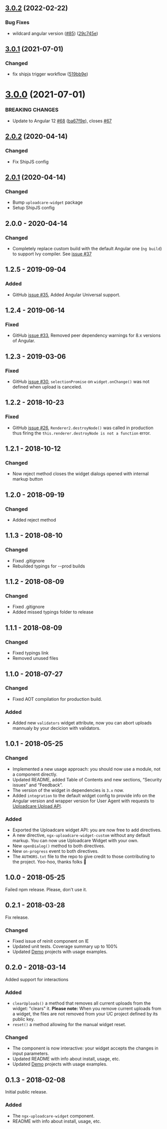 ## [3.0.2](https://github.com/uploadcare/ngx-uploadcare-widget/compare/v3.0.1...v3.0.2) (2022-02-22)


### Bug Fixes

* wildcard angular version ([#85](https://github.com/uploadcare/ngx-uploadcare-widget/issues/85)) ([29c745e](https://github.com/uploadcare/ngx-uploadcare-widget/commit/29c745ef5f2e95354ee64719eb2b472297a53935))



## [3.0.1](https://github.com/uploadcare/ngx-uploadcare-widget/compare/v3.0.0...v3.0.1) (2021-07-01)

### Changed

* fix shipjs trigger workflow ([519bb9e](https://github.com/uploadcare/ngx-uploadcare-widget/commit/519bb9e52a6be86cbacd84b709dff22fd8860858))

# [3.0.0](https://github.com/uploadcare/ngx-uploadcare-widget/compare/v2.0.2...v3.0.0) (2021-07-01)

### BREAKING CHANGES

* Update to Angular 12 [#68](https://github.com/uploadcare/ngx-uploadcare-widget/issues/68) ([ba67f9e](https://github.com/uploadcare/ngx-uploadcare-widget/commit/ba67f9ee44fc1a627fbfc192f9517493779e9dc8)), closes [#67](https://github.com/uploadcare/ngx-uploadcare-widget/issues/67)



## [2.0.2](https://github.com/uploadcare/ngx-uploadcare-widget/compare/v2.0.1...v2.0.2) (2020-04-14)

### Changed

* Fix ShipJS config

## [2.0.1](https://github.com/uploadcare/ngx-uploadcare-widget/compare/v2.0.0...v2.0.1) (2020-04-14)

### Changed

* Bump `uploadcare-widget` package
* Setup ShipJS config

## 2.0.0 - 2020-04-14

### Changed

* Completely replace custom build with the default Angular one (`ng build`) to support Ivy compiler.
  See [issue #37](https://github.com/uploadcare/ngx-uploadcare-widget/issues/37)

## 1.2.5 - 2019-09-04

### Added

* GitHub [issue #35](https://github.com/uploadcare/ngx-uploadcare-widget/issues/35),
  Added Angular Universal support.

## 1.2.4 - 2019-06-14

### Fixed

* GitHub [issue #33](https://github.com/uploadcare/ngx-uploadcare-widget/issues/33),
  Removed peer dependency warnings for 8.x versions of Angular.

## 1.2.3 - 2019-03-06

### Fixed

* GitHub [issue #30](https://github.com/uploadcare/ngx-uploadcare-widget/issues/30),
  `selectionPromise` on `widget.onChange()` was not defined when upload is canceled.

## 1.2.2 - 2018-10-23

### Fixed

* GitHub [issue #26](https://github.com/uploadcare/ngx-uploadcare-widget/issues/26),
  `Renderer2.destroyNode()` was called in production thus firing the
  `this.renderer.destroyNode is not a function` error.

## 1.2.1 - 2018-10-12

### Changed

* Now reject method closes the widget dialogs opened with internal markup button

## 1.2.0 - 2018-09-19

### Changed

* Added reject method

## 1.1.3 - 2018-08-10

### Changed

* Fixed .gitignore
* Rebuilded typings for --prod builds

## 1.1.2 - 2018-08-09

### Changed

* Fixed .gitignore
* Added missed typings folder to release

## 1.1.1 - 2018-08-09

### Changed

* Fixed typings link
* Removed unused files

## 1.1.0 - 2018-07-27

### Changed

* Fixed AOT compilation for production build.

### Added

* Added new `validators` widget attribute, now you can abort uploads mannualy by your decicion with validators.

## 1.0.1 - 2018-05-25

### Changed

* Implemented a new usage approach: you should now use a module, not a component directly.
* Updated README, added Table of Contents and new sections, “Security issues” and “Feedback”.
* The version of the widget in dependencies is `3.x` now.
* Added `integration` to the default widget config to provide info
  on the Angular version and wrapper version for User Agent with requests
  to [Uploadcare Upload API](https://uploadcare.com/docs/api_reference/upload/).

### Added

* Exported the Uploadcare widget API: you are now free to add directives.
* A new directive, `ngx-uploadcare-widget-custom` without any default markup.
  You can now use Uploadcare Widget with your own.
* New `openDialog()` method to both directives.
* New `on-progress` event to both directives.
* The `AUTHORS.txt` file to the repo to give credit to those contributing to
  the project. Yoo-hoo, thanks folks 💛

## 1.0.0 - 2018-05-25

Failed npm release. Please, don't use it.

## 0.2.1 - 2018-03-28

Fix release.

### Changed

* Fixed issue of reinit component on IE
* Updated unit tests. Coverage summary up to 100%
* Updated [Demo](/demo) projects with usage examples.

## 0.2.0 - 2018-03-14

Added support for interactions

### Added

* `clearUploads()` a method that removes all current uploads from the widget: "clears" it.
**Please note:** When you remove current uploads from a widget, the files are not removed from your UC project defined by its public key.
* `reset()` a method allowing for the manual widget reset.

### Changed

* The component is now interactive: your widget accepts the changes in input parameters.
* Updated README with info about install, usage, etc.
* Updated [Demo](/demo) projects with usage examples.

## 0.1.3 - 2018-02-08

Initial public release.

### Added

* The `ngx-uploadcare-widget` component.
* README with info about install, usage, etc.
